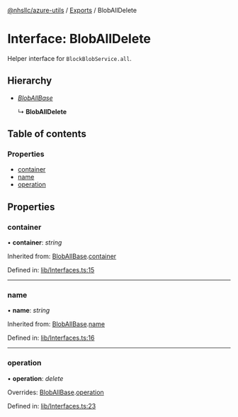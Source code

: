 [@nhsllc/azure-utils](../README.md) / [Exports](../modules.md) / BlobAllDelete

# Interface: BlobAllDelete

Helper interface for `BlockBlobService.all`.

## Hierarchy

* [*BlobAllBase*](bloballbase.md)

  ↳ **BlobAllDelete**

## Table of contents

### Properties

- [container](bloballdelete.md#container)
- [name](bloballdelete.md#name)
- [operation](bloballdelete.md#operation)

## Properties

### container

• **container**: *string*

Inherited from: [BlobAllBase](bloballbase.md).[container](bloballbase.md#container)

Defined in: [lib/Interfaces.ts:15](https://github.com/nhsllc/azure-utils/blob/be2dce5/lib/Interfaces.ts#L15)

___

### name

• **name**: *string*

Inherited from: [BlobAllBase](bloballbase.md).[name](bloballbase.md#name)

Defined in: [lib/Interfaces.ts:16](https://github.com/nhsllc/azure-utils/blob/be2dce5/lib/Interfaces.ts#L16)

___

### operation

• **operation**: *delete*

Overrides: [BlobAllBase](bloballbase.md).[operation](bloballbase.md#operation)

Defined in: [lib/Interfaces.ts:23](https://github.com/nhsllc/azure-utils/blob/be2dce5/lib/Interfaces.ts#L23)
